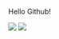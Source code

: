 Hello Github!

![](https://github-readme-stats.vercel.app/api?username=Joseph-Melberg&show_icons=true&include_all_commits=true&count_private=true&hide=stars&custom_title=GitHub+Stats&theme=vue-dark)
![](https://github-readme-stats.vercel.app/api/top-langs/?username=Joseph-Melberg&langs_count=5&layout=compact&theme=vue-dark)

